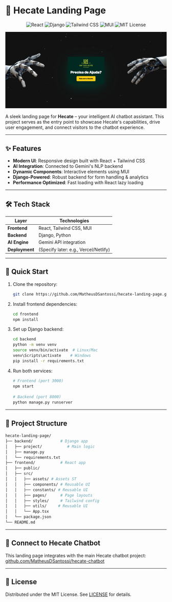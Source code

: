 # 🚀 Hecate Landing Page

<div align="center">
  <img src="https://img.shields.io/badge/React-61DAFB?logo=react&logoColor=black" alt="React">
  <img src="https://img.shields.io/badge/Django-092E20?logo=django&logoColor=white" alt="Django">
  <img src="https://img.shields.io/badge/Tailwind_CSS-A1A1A1?logo=tailwind-css" alt="Tailwind CSS">
  <img src="https://img.shields.io/badge/MUI-FFFFFF?logo=mui" alt="MUI">
  <img src="https://img.shields.io/badge/License-MIT-yellow.svg" alt="MIT License">

</div>

![Hecate Preview](/frontend/public/hecate_home_screen.png) <!-- Add real screenshot later -->

A sleek landing page for **Hecate** – your intelligent AI chatbot assistant. This project serves as the entry point to showcase Hecate's capabilities, drive user engagement, and connect visitors to the chatbot experience.

---

## ✨ Features

- **Modern UI**: Responsive design built with React + Tailwind CSS
- **AI Integration**: Connected to Gemini's NLP backend
- **Dynamic Components**: Interactive elements using MUI
- **Django-Powered**: Robust backend for form handling & analytics
- **Performance Optimized**: Fast loading with React lazy loading

---

## 🛠️ Tech Stack

| Layer          | Technologies                          |
|----------------|---------------------------------------|
| **Frontend**   | React, Tailwind CSS, MUI              |
| **Backend**    | Django, Python                        |
| **AI Engine**  | Gemini API integration                |
| **Deployment** | (Specify later: e.g., Vercel/Netlify) |

---

## 🛫 Quick Start

1. Clone the repository:

   ```bash
   git clone https://github.com/MatheusDSantossi/hecate-landing-page.git

2. Install frontend dependencies:

   ```bash
   cd frontend
   npm install
   ```

3. Set up Django backend:

   ```bash
   cd backend
   python -m venv venv
   source venv/bin/activate  # Linux/Mac
   venv\Scripts\activate    # Windows
   pip install -r requirements.txt
   ```

4. Run both services:

   ```bash
   # Frontend (port 3000)
   npm start
   
   # Backend (port 8000)
   python manage.py runserver
   ```

---

## 📂 Project Structure

```bash
hecate-landing-page/
├── backend/            # Django app
│   ├── project/           # Main logic
│   ├── manage.py
│   └── requirements.txt
├── frontend/           # React app
│   ├── public/
│   ├── src/
│   │   ├── assets/ # Assets ST
│   │   ├── components/ # Reusable UI
│   │   ├── constants/ # Reusable UI
│   │   ├── pages/      # Page layouts
│   │   ├── styles/     # Tailwind config
│   │   ├── utils/     # Reusable UI
│   │   └── App.tsx
│   └── package.json
└── README.md
```

---

## 🔗 Connect to Hecate Chatbot

This landing page integrates with the main Hecate chatbot project:  
[github.com/MatheusDSantossi/hecate-chatbot](https://github.com/MatheusDSantossi/TCC-project)

---

## 📄 License

Distributed under the MIT License. See [LICENSE](LICENSE) for details.
